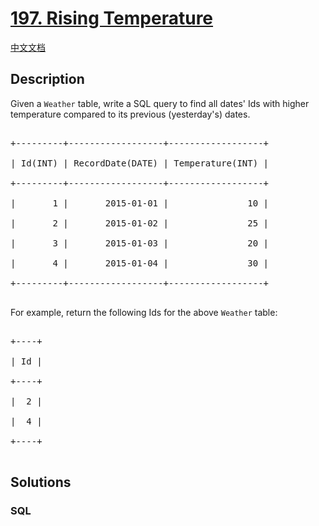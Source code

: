 # [197. Rising Temperature](https://leetcode.com/problems/rising-temperature)

[中文文档](/solution/0100-0199/0197.Rising%20Temperature/README.md)

## Description
<p>Given a <code>Weather</code> table, write a SQL query to find all dates&#39; Ids with higher temperature compared to its previous (yesterday&#39;s) dates.</p>



<pre>

+---------+------------------+------------------+

| Id(INT) | RecordDate(DATE) | Temperature(INT) |

+---------+------------------+------------------+

|       1 |       2015-01-01 |               10 |

|       2 |       2015-01-02 |               25 |

|       3 |       2015-01-03 |               20 |

|       4 |       2015-01-04 |               30 |

+---------+------------------+------------------+

</pre>



<p>For example, return the following Ids for the above <code>Weather</code> table:</p>



<pre>

+----+

| Id |

+----+

|  2 |

|  4 |

+----+

</pre>




## Solutions


<!-- tabs:start -->

### **SQL**

```

```

<!-- tabs:end -->